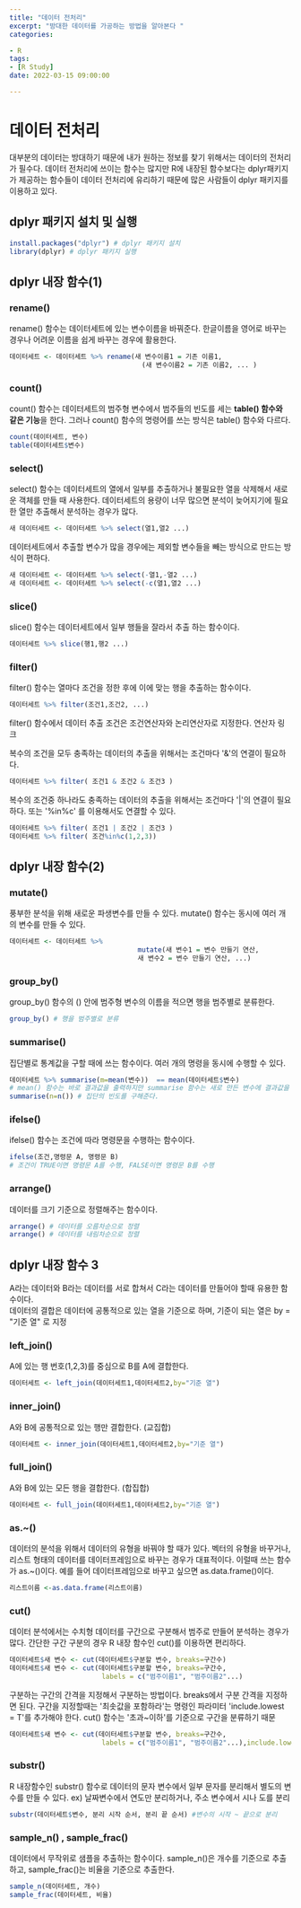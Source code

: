 ```yaml
---
title: "데이터 전처리"
excerpt: "방대한 데이터를 가공하는 방법을 알아본다 "
categories:

- R
tags:
- [R Study]
date: 2022-03-15 09:00:00

---
```

# 데이터 전처리
대부분의 데이터는 방대하기 때문에 내가 원하는 정보를 찾기 위해서는 데이터의 전처리가 필수다.
데이터 전처리에 쓰이는 함수는 많지만  R에 내장된 함수보다는 dplyr패키지가 제공하는 함수들이
데이터 전처리에 유리하기 때문에 많은 사람들이 dplyr 패키지를 이용하고 있다.

## dplyr 패키지 설치 및 실행

```r
install.packages("dplyr") # dplyr 패키지 설치
library(dplyr) # dplyr 패키지 실행
```

## dplyr 내장 함수(1)

### rename()

rename() 함수는 데이터세트에 있는 변수이름을 바꿔준다. 한글이름을 영어로 바꾸는 경우나 어려운 이름을 쉽게 바꾸는 경우에 활용한다.
```r
데이터세트 <- 데이터세트 %>% rename(새 변수이름1 = 기존 이름1,
                                 (새 변수이름2 = 기존 이름2, ... )
```

### count()

count() 함수는 데이터세트의 범주형 변수에서 범주들의 빈도를 세는 **table() 함수와 같은 기능**을 한다.
그러나 count() 함수의 명령어를 쓰는 방식은 table() 함수와 다르다.

```r
count(데이터세트, 변수)
table(데이터세트$변수)
```

### select()

select() 함수는 데이터세트의 열에서 일부를 추출하거나 불필요한 열을 삭제해서 새로운 객체를 만들 때 사용한다.
데이터세트의 용량이 너무 많으면 분석이 늦어지기에 필요한 열만 추출해서 분석하는 경우가 많다.

```r
새 데이터세트 <- 데이터세트 %>% select(열1,열2 ...) 
```

데이터세트에서 추출할 변수가 많을 경우에는 제외할 변수들을 빼는 방식으로 만드는 방식이 편하다.

```r
새 데이터세트 <- 데이터세트 %>% select(-열1,-열2 ...) 
새 데이터세트 <- 데이터세트 %>% select(-c(열1,열2 ...) 
```

### slice()

slice() 함수는 데이터세트에서 일부 행들을 잘라서 추출 하는 함수이다.

```r
데이터세트 %>% slice(행1,행2 ...) 
```

### filter()

filter() 함수는 열마다 조건을 정한 후에 이에 맞는 행을 추출하는 함수이다.

```r
데이터세트 %>% filter(조건1,조건2, ...) 
```

filter() 함수에서 데이터 추출 조건은 조건연산자와 논리연산자로 지정한다. 
연산자 링크

복수의 조건을 모두 충족하는 데이터의 추출을 위해서는 조건마다 '&'의 연결이 필요하다.

```r
데이터세트 %>% filter( 조건1 & 조건2 & 조건3 ) 
```

복수의 조건중 하나라도 충족하는 데이터의 추출을 위해서는 조건마다 '|'의 연결이 필요하다.
또는 '%in%c' 를 이용해서도 연결할 수 있다.

```r
데이터세트 %>% filter( 조건1 | 조건2 | 조건3 ) 
데이터세트 %>% filter( 조건%in%c(1,2,3)) 
```

## dplyr 내장 함수(2)

### mutate()

풍부한 분석을 위해 새로운 파생변수를 만들 수 있다. mutate() 함수는 동시에 여러 개의 변수를 만들 수 있다.

```r
데이터세트 <- 데이터세트 %>% 
                                mutate(새 변수1 = 변수 만들기 연산,
                                새 변수2 = 변수 만들기 연산, ...) 
```

### group_by()

group_by() 함수의 () 안에 범주형 변수의 이름을 적으면 행을 범주별로 분류한다.

```r
group_by() # 행을 범주별로 분류
```

### summarise()

집단별로 통계값을 구할 때에 쓰는 함수이다. 여러 개의 명령을 동시에 수행할 수 있다.

```r
데이터세트 %>% summarise(m=mean(변수))  == mean(데이터세트$변수) 
# mean() 함수는 바로 결과값을 출력하지만 summarise 함수는 새로 만든 변수에 결과값을 할당한다.
summarise(n=n()) # 집단의 빈도를 구해준다.
```

### ifelse()

ifelse() 함수는 조건에 따라 명령문을 수행하는 함수이다. 

```r
ifelse(조건,명령문 A, 명령문 B) 
# 조건이 TRUE이면 명령문 A를 수행, FALSE이면 명령문 B를 수행
```

### arrange() 

데이터를 크기 기준으로 정렬해주는 함수이다.

```r
arrange() # 데이터를 오름차순으로 정렬
arrange() # 데이터를 내림차순으로 정렬
```

## dplyr 내장 함수 3 

A라는 데이터와 B라는 데이터를 서로 합쳐서 C라는 데이터를 만들어야 할때 유용한 함수이다.   
데이터의 결합은 데이터에 공통적으로 있는 열을 기준으로 하며, 기준이 되는 열은 by = "기준 열" 로 지정

### left_join()

A에 있는 행 번호(1,2,3)를 중심으로 B를 A에 결합한다. 
```r
데이터세트 <- left_join(데이터세트1,데이터세트2,by="기준 열")
```

### inner_join() 

A와 B에 공통적으로 있는 행만 결합한다. (교집합)
```r
데이터세트 <- inner_join(데이터세트1,데이터세트2,by="기준 열")
```

### full_join()

A와 B에 있는 모든 행을 결합한다. (합집합)
```r
데이터세트 <- full_join(데이터세트1,데이터세트2,by="기준 열")
```

### as.~()

데이터의 분석을 위해서 데이터의 유형을 바꿔야 할 때가 있다. 벡터의 유형을 바꾸거나, 리스트 형태의 데이터를 데이터프레임으로 바꾸는 경우가 대표적이다.
이럴때 쓰는 함수가 as.~()이다. 예를 들어 데이터프레임으로 바꾸고 싶으면 as.data.frame()이다.

```r
리스트이름 <-as.data.frame(리스트이름) 
```

### cut()

데이터 분석에서는 수치형 데이터를 구간으로 구분해서 범주로 만들어 분석하는 경우가 많다.
간단한 구간 구분의 경우 R 내장 함수인 cut()를 이용하면 편리하다.

```r
데이터세트$새 변수 <- cut(데이터세트$구분할 변수, breaks=구간수)
데이터세트$새 변수 <- cut(데이터세트$구분할 변수, breaks=구간수,
                       labels = c("범주이름1", "범주이름2"...) 
```

구분하는 구간의 간격을 지정해서 구분하는 방법이다. breaks에서 구분 간격을 지정하면 된다.
구간을 지정할때는 '최솟값을 포함하라'는 명령인 파라미터 'include.lowest = T'를 추가해야 한다.
cut() 함수는 '초과~이하'를 기준으로 구간을 분류하기 때문

```r
데이터세트$새 변수 <- cut(데이터세트$구분할 변수, breaks=구간수,
                       labels = c("범주이름1", "범주이름2"...),include.lowest = T)  
```

### substr() 

R 내장함수인 substr() 함수로 데이터의 문자 변수에서 일부 문자를 분리해서 별도의 변수를 만들 수 있다.
ex) 날짜변수에서 연도만 분리하거나, 주소 변수에서 시나 도를 분리

```r
substr(데이터세트$변수, 분리 시작 순서, 분리 끝 순서) #변수의 시작 ~ 끝으로 분리  
```

### sample_n() , sample_frac()

데이터에서 무작위로 샘플을 추출하는 함수이다. sample_n()은 개수를 기준으로 추출하고, sample_frac()는 비율을 기준으로 추출한다.

```r
sample_n(데이터세트, 개수) 
sample_frac(데이터세트, 비율)
```





